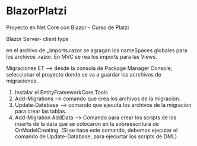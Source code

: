 # BlazorPlatzi
Proyecto en Net Core con Blazor - Curso de Platzi

Blazor Server- client type

en el archivo de _imports.razor se agragan los nameSpaces globales para los archivos .razor. En MVC se rea los imports para las Views.



Migraciones ET -->
desde la consola de Package Manager Console, seleccionar el proyecto donde se va a guardar los acrchivos de migraciones.
1. Instalar el EntityFrameworkCore.Tools
2. Add-Migrations --> comando que crea los archivos de la migración.
3. Update-Datebase --> comando que ejecuta los archivos de la migracion para crear las tablas.
4. Add-Migration AddData --> Comando para crear los scripts de los inserts de la data que se colocaron en la sobreescritura de OnModelCreating.
                             (Si se hace este comando, debemos ejecutar el comando de Update-Database, para ejecurtar los scripts de DML)

